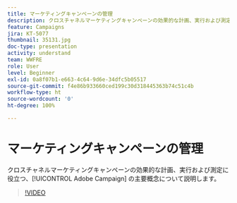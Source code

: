 ```yaml
---
title: マーケティングキャンペーンの管理
description: クロスチャネルマーケティングキャンペーンの効果的な計画、実行および測定に役立つ、Adobe Campaign の主要概念について説明します。
feature: Campaigns
jira: KT-5077
thumbnail: 35131.jpg
doc-type: presentation
activity: understand
team: WWFRE
role: User
level: Beginner
exl-id: 0a8f07b1-e663-4c64-9d6e-34dfc5b05517
source-git-commit: f4e86b933660ced199c30d318445363b74c51c4b
workflow-type: ht
source-wordcount: '0'
ht-degree: 100%

---
```


# マーケティングキャンペーンの管理

クロスチャネルマーケティングキャンペーンの効果的な計画、実行および測定に役立つ、[!UICONTROL Adobe Campaign] の主要概念について説明します。

>[!VIDEO](https://video.tv.adobe.com/v/35131?quality=12&learn=on)
